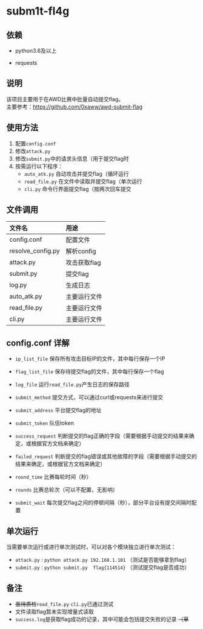# subm1t-fl4g


## 依赖

* python3.6及以上

* requests



## 说明

该项目主要用于在AWD比赛中批量自动提交flag。  
主要参考：<https://github.com/0xaww/awd-submit-flag>


## 使用方法

1. 配置`config.conf`
2. 修改`attack.py`
3. 修改`submit.py`中的请求头信息（用于提交flag时
4. 按需运行以下程序：
    * `auto_atk.py` 自动攻击并提交flag（循环运行
    * `read_file.py` 在文件中读取并提交flag（单次运行
    * `cli.py` 命令行界面提交flag（按两次回车提交


## 文件调用
|文件名    |用途|
|:---   |:---   |
|config.conf    |配置文件|
|resolve_config.py  |解析config|
|attack.py    |攻击获取flag|
|submit.py  |提交flag|
|log.py |生成日志|
|auto_atk.py   |主要运行文件|
|read_file.py   |主要运行文件|
|cli.py   |主要运行文件|


## config.conf 详解

* `ip_list_file` 保存所有攻击目标IP的文件，其中每行保存一个IP

* `flag_list_file` 保存待提交flag的文件，其中每行保存一个flag

* `log_file` 运行`read_file.py`产生日志的保存路径

* `submit_method` 提交方式，可以通过curl或requests来进行提交
  
* `submit_address` 平台提交flag的地址

* `submit_token` 队伍token

* `success_request` 判断提交的flag正确的字段（需要根据手动提交的结果来确定，或根据官方文档来确定）

* `failed_request` 判断提交的flag错误或其他故障的字段（需要根据手动提交的结果来确定，或根据官方文档来确定）

* `round_time` 比赛每轮时间（秒）

* `rounds` 比赛总轮次（可以不配置，无影响）

* `submit_wait` 每次提交flag之间的停顿间隔（秒），部分平台设有提交间隔时配置




## 单次运行

当需要单次运行或进行单次测试时，可以对各个模块独立进行单次测试：
* `attack.py` : `python attack.py 192.168.1.101` （测试是否能够拿到flag）
* `submit.py` : `python submit.py  flag{114514}` （测试提交flag是否成功）





## 备注

* ~~亟待质检~~`read_file.py` `cli.py`已通过测试
* 文件读取flag暂未实现增量式读取
* `success.log`是获取flag成功的记录，其中可能会包括提交失败的记录 ~~（草~~
